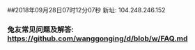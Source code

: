 ##2018年09月28日07时12分07秒 新址: 104.248.246.152
### 兔友常见问题及解答: https://github.com/wanggonging/d/blob/w/FAQ.md
